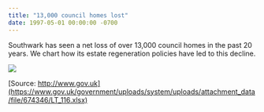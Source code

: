 ```yaml
---
title: "13,000 council homes lost"
date: 1997-05-01 00:00:00 -0700
---
```

Southwark has seen a net loss of over 13,000 council homes in the past 20 years. We chart how its estate regeneration policies have led to this decline.

![](http://35percent.org/img/clearanceschart.png)

[Source: http://www.gov.uk](https://www.gov.uk/government/uploads/system/uploads/attachment_data/file/674346/LT_116.xlsx)
